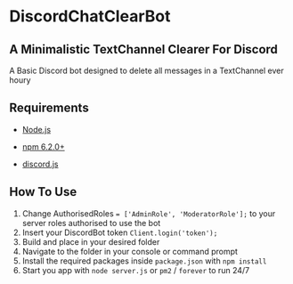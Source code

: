 # DiscordChatClearBot
## A Minimalistic TextChannel Clearer For Discord

A Basic Discord bot designed to delete all messages in a TextChannel ever houry

## Requirements

* [Node.js](https://nodejs.org/en/)

* [npm 6.2.0+](https://www.npmjs.com/)

* [discord.js](https://discord.js.org/#/)

## How To Use
1. Change AuthorisedRoles `= ['AdminRole', 'ModeratorRole'];` to your server roles authorised to use the bot
2. Insert your DiscordBot token `Client.login('token');`
3. Build and place in your desired folder
4. Navigate to the folder in your console or command prompt
5. Install the required packages inside `package.json` with `npm install`
6. Start you app with `node server.js` or `pm2` / `forever` to run 24/7
